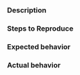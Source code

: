 <!-- PLEASE READ THE FOLLOWING INSTRUCTIONS -->

<!-- If you are trying to install this on Windows or Mac, screw off. -->

<!-- 
Make sure it isn't a technical question about your system, 
I don't provide individual support. 
Unless you're going to pay me.
-->

<!-- Also make sure you've read the README, RTFM. -->

### Description

<!-- Description of the bug, enhancement or question -->

### Steps to Reproduce

<!--
1. First Step
2. Second Step
3. and so on...
-->

### Expected behavior

<!-- What you expected to happen -->

### Actual behavior

<!-- What actually happened -->